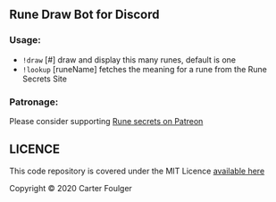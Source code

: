 ## Rune Draw Bot for Discord ##

### Usage: ###

- `!draw` [#] draw and display this many runes, default is one
- `!lookup` [runeName] fetches the meaning for a rune from the Rune Secrets Site

### Patronage: ###

Please consider supporting [Rune secrets on Patreon](https://patreon.com/tyriel)

## LICENCE ##

This code repository is covered under the MIT Licence [available here](./LICENCE)

Copyright © 2020 Carter Foulger
